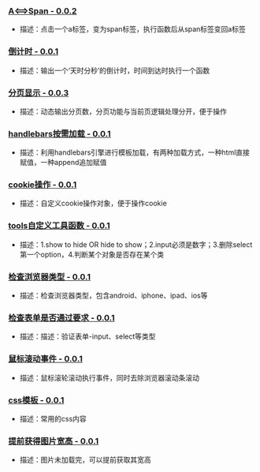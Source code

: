 ### [A&lt;==&gt;Span - 0.0.2](/widget/commoncode/a2span/0.0.2/index.html "A&lt;==&gt;Span")
+ 描述：点击一个a标签，变为span标签，执行函数后从span标签变回a标签
### [倒计时 - 0.0.1](/widget/commoncode/countdown/0.0.1/index.html "倒计时")
+ 描述：输出一个‘天时分秒’的倒计时，时间到达时执行一个函数
### [分页显示 - 0.0.3](/widget/commoncode/pagerview/0.0.3/index.html "分页显示")
+ 描述：动态输出分页数，分页功能与当前页逻辑处理分开，便于操作
### [handlebars按需加载 - 0.0.1](/widget/commoncode/handlebars/0.0.1/index.html "handlebars按需加载")
+ 描述：利用handlebars引擎进行模板加载，有两种加载方式，一种html直接赋值，一种append追加赋值
### [cookie操作 - 0.0.1](/widget/commoncode/cookie/0.0.1/index.html "cookie操作")
+ 描述：自定义cookie操作对象，便于操作cookie
### [tools自定义工具函数 - 0.0.1](/widget/commoncode/tools/0.0.1/index.html "tools自定义工具函数")
+ 描述：1.show to hide OR hide to show；2.input必须是数字；3.删除select第一个option，4.判断某个对象是否存在某个类
### [检查浏览器类型 - 0.0.1](/widget/commoncode/checkbrowser/0.0.1/index.html "检查浏览器类型")
+ 描述：检查浏览器类型，包含android、iphone、ipad、ios等
### [检查表单是否通过要求 - 0.0.1](/widget/commoncode/checkform/0.0.1/index.html "检查表单是否通过要求")
+ 描述：描述：验证表单-input、select等类型
### [鼠标滚动事件 - 0.0.1](/widget/commoncode/mousewheel/0.0.1/index.html "鼠标滚动事件")
+ 描述：鼠标滚轮滚动执行事件，同时去除浏览器滚动条滚动
### [css模板 - 0.0.1](/widget/commoncode/csstemplate/0.0.1/index.html "css模板")
+ 描述：常用的css内容
### [提前获得图片宽高 - 0.0.1](/widget/commoncode/getimginfo/0.0.1/index.html "提前获得图片宽高 - 0.0.1")
+ 描述：图片未加载完，可以提前获取其宽高


<script src="/common/js/demo.js"></script>